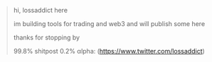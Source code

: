 > hi, lossaddict here
> 
> im building tools for trading and web3 and will publish some here
> 
> thanks for stopping by
> 
> 99.8% shitpost 0.2% αlpha: (https://www.twitter.com/lossaddict)
> 
> 
